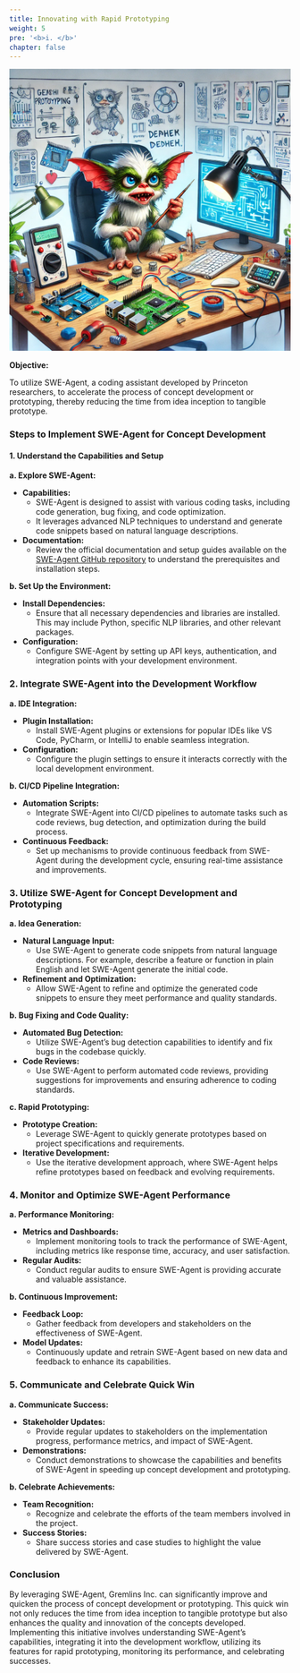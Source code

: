 ```yaml
---
title: Innovating with Rapid Prototyping
weight: 5
pre: '<b>i. </b>'
chapter: false
---
```


![Rapid Prototyping](images/gremlin-prototyping.png)

**Objective:**

To utilize SWE-Agent, a coding assistant developed by Princeton researchers, to accelerate the process of concept development or prototyping, thereby reducing the time from idea inception to tangible prototype.

### Steps to Implement SWE-Agent for Concept Development

#### 1. Understand the Capabilities and Setup

**a. Explore SWE-Agent:**
- **Capabilities:**
  - SWE-Agent is designed to assist with various coding tasks, including code generation, bug fixing, and code optimization.
  - It leverages advanced NLP techniques to understand and generate code snippets based on natural language descriptions.
- **Documentation:**
  - Review the official documentation and setup guides available on the [SWE-Agent GitHub repository](https://github.com/princeton-nlp/SWE-agent) to understand the prerequisites and installation steps.

**b. Set Up the Environment:**
- **Install Dependencies:**
  - Ensure that all necessary dependencies and libraries are installed. This may include Python, specific NLP libraries, and other relevant packages.
- **Configuration:**
  - Configure SWE-Agent by setting up API keys, authentication, and integration points with your development environment.

### 2. Integrate SWE-Agent into the Development Workflow

**a. IDE Integration:**
- **Plugin Installation:**
  - Install SWE-Agent plugins or extensions for popular IDEs like VS Code, PyCharm, or IntelliJ to enable seamless integration.
- **Configuration:**
  - Configure the plugin settings to ensure it interacts correctly with the local development environment.

**b. CI/CD Pipeline Integration:**
- **Automation Scripts:**
  - Integrate SWE-Agent into CI/CD pipelines to automate tasks such as code reviews, bug detection, and optimization during the build process.
- **Continuous Feedback:**
  - Set up mechanisms to provide continuous feedback from SWE-Agent during the development cycle, ensuring real-time assistance and improvements.

### 3. Utilize SWE-Agent for Concept Development and Prototyping

**a. Idea Generation:**
- **Natural Language Input:**
  - Use SWE-Agent to generate code snippets from natural language descriptions. For example, describe a feature or function in plain English and let SWE-Agent generate the initial code.
- **Refinement and Optimization:**
  - Allow SWE-Agent to refine and optimize the generated code snippets to ensure they meet performance and quality standards.

**b. Bug Fixing and Code Quality:**
- **Automated Bug Detection:**
  - Utilize SWE-Agent’s bug detection capabilities to identify and fix bugs in the codebase quickly.
- **Code Reviews:**
  - Use SWE-Agent to perform automated code reviews, providing suggestions for improvements and ensuring adherence to coding standards.

**c. Rapid Prototyping:**
- **Prototype Creation:**
  - Leverage SWE-Agent to quickly generate prototypes based on project specifications and requirements.
- **Iterative Development:**
  - Use the iterative development approach, where SWE-Agent helps refine prototypes based on feedback and evolving requirements.

### 4. Monitor and Optimize SWE-Agent Performance

**a. Performance Monitoring:**
- **Metrics and Dashboards:**
  - Implement monitoring tools to track the performance of SWE-Agent, including metrics like response time, accuracy, and user satisfaction.
- **Regular Audits:**
  - Conduct regular audits to ensure SWE-Agent is providing accurate and valuable assistance.

**b. Continuous Improvement:**
- **Feedback Loop:**
  - Gather feedback from developers and stakeholders on the effectiveness of SWE-Agent.
- **Model Updates:**
  - Continuously update and retrain SWE-Agent based on new data and feedback to enhance its capabilities.

### 5. Communicate and Celebrate Quick Win

**a. Communicate Success:**
- **Stakeholder Updates:**
  - Provide regular updates to stakeholders on the implementation progress, performance metrics, and impact of SWE-Agent.
- **Demonstrations:**
  - Conduct demonstrations to showcase the capabilities and benefits of SWE-Agent in speeding up concept development and prototyping.

**b. Celebrate Achievements:**
- **Team Recognition:**
  - Recognize and celebrate the efforts of the team members involved in the project.
- **Success Stories:**
  - Share success stories and case studies to highlight the value delivered by SWE-Agent.

### Conclusion

By leveraging SWE-Agent, Gremlins Inc. can significantly improve and quicken the process of concept development or prototyping. This quick win not only reduces the time from idea inception to tangible prototype but also enhances the quality and innovation of the concepts developed. Implementing this initiative involves understanding SWE-Agent’s capabilities, integrating it into the development workflow, utilizing its features for rapid prototyping, monitoring its performance, and celebrating successes.
